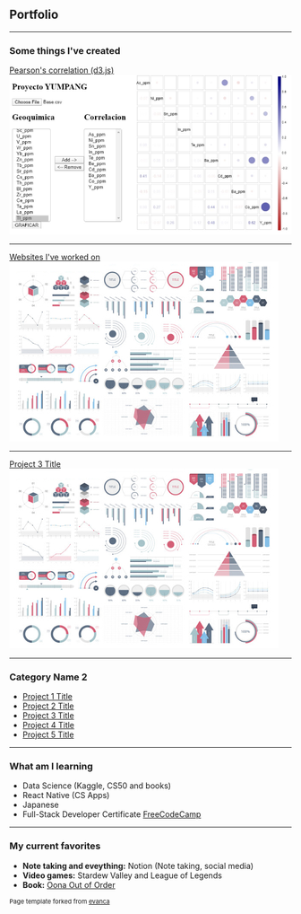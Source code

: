 ## Portfolio

---

### Some things I've created

[Pearson's correlation (d3.js)](/projects/pearson)
<img src="images/portfolio_pearson_1.jpg?raw=true"/>

---
[Websites I've worked on](/projects/websites)
<img src="images/dummy_thumbnail.jpg?raw=true"/>

---
[Project 3 Title](http://example.com/)
<img src="images/dummy_thumbnail.jpg?raw=true"/>

---

### Category Name 2

- [Project 1 Title](http://example.com/)
- [Project 2 Title](http://example.com/)
- [Project 3 Title](http://example.com/)
- [Project 4 Title](http://example.com/)
- [Project 5 Title](http://example.com/)

---

### What am I learning 

 - Data Science (Kaggle, CS50 and books)
 - React Native (CS Apps)
 - Japanese 
 - Full-Stack Developer Certificate [FreeCodeCamp](http://freecodecamp.com)

---

### My current favorites

- **Note taking and eveything:** Notion (Note taking, social media)
- **Video games:** Stardew Valley and League of Legends
- **Book:** [Oona Out of Order](https://www.goodreads.com/book/show/45046893-oona-out-of-order)

<p style="font-size:11px">Page template forked from <a href="https://github.com/evanca/quick-portfolio">evanca</a></p>
<!-- Remove above link if you don't want to attibute -->
